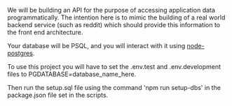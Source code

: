 We will be building an API for the purpose of accessing application data programmatically. The intention here is to mimic the building of a real world backend service (such as reddit) which should provide this information to the front end architecture.

Your database will be PSQL, and you will interact with it using [node-postgres](https://node-postgres.com/).



To use this project you will have to set the .env.test and .env.development files to PGDATABASE=database_name_here.

Then run the setup.sql file using the command 'npm run setup-dbs' in the package.json file set in the scripts.


